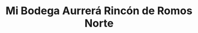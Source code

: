 ---
title: "Mi Bodega Aurrerá Rincón de Romos Norte"
url: /rincon-de-romos-ags/mi-bodega-aurrera-rincon-de-romos-norte/
shop: Supermarkt
---